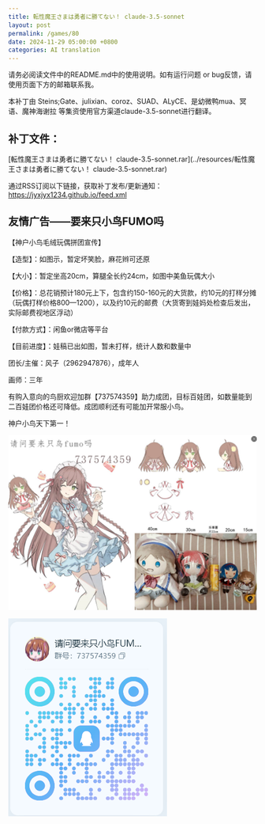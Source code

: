 ```yaml
---
title: 転性魔王さまは勇者に勝てない！ claude-3.5-sonnet
layout: post
permalink: /games/80
date: 2024-11-29 05:00:00 +0800
categories: AI translation
---
```



请务必阅读文件中的README.md中的使用说明。如有运行问题 or bug反馈，请使用页面下方的邮箱联系我。

本补丁由 Steins;Gate、julixian、coroz、SUAD、ALyCE、是幼微鸭mua、冥语、魔神海谢拉 等集资使用官方渠道claude-3.5-sonnet进行翻译。

## 补丁文件：

[転性魔王さまは勇者に勝てない！ claude-3.5-sonnet.rar](../resources/転性魔王さまは勇者に勝てない！ claude-3.5-sonnet.rar)

 

通过RSS订阅以下链接，获取补丁发布/更新通知：https://jyxjyx1234.github.io/feed.xml

## 友情广告——要来只小鸟FUMO吗

【神户小鸟毛绒玩偶拼团宣传】

【造型】：如图示，暂定坏笑脸，麻花辫可还原

【大小】：暂定坐高20cm，算腿全长约24cm，如图中美鱼玩偶大小

【价格】：总花销预计180元上下，包含约150-160元的大货款，约10元的打样分摊（玩偶打样价格800—1200），以及约10元的邮费（大货寄到娃妈处检查后发出，实际邮费视地区浮动）

【付款方式】：闲鱼or微店等平台

【目前进度】：娃稿已出如图，暂未打样，统计人数和数量中

团长/主催：风子（2962947876），成年人

画师：三年

有购入意向的鸟厨欢迎加群【737574359】助力成团，目标百娃团，如数量能到二百娃团价格还可降低。成团顺利还有可能加开常服小鸟。

神户小鸟天下第一！

![稿图.png](../img/广告/小鸟稿图.png)

![群号.png](../img/广告/群号.png)
